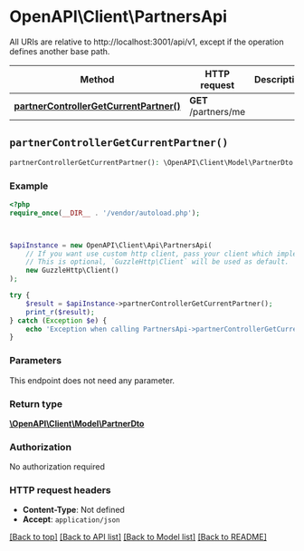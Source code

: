 # OpenAPI\Client\PartnersApi

All URIs are relative to http://localhost:3001/api/v1, except if the operation defines another base path.

| Method | HTTP request | Description |
| ------------- | ------------- | ------------- |
| [**partnerControllerGetCurrentPartner()**](PartnersApi.md#partnerControllerGetCurrentPartner) | **GET** /partners/me |  |


## `partnerControllerGetCurrentPartner()`

```php
partnerControllerGetCurrentPartner(): \OpenAPI\Client\Model\PartnerDto
```



### Example

```php
<?php
require_once(__DIR__ . '/vendor/autoload.php');



$apiInstance = new OpenAPI\Client\Api\PartnersApi(
    // If you want use custom http client, pass your client which implements `GuzzleHttp\ClientInterface`.
    // This is optional, `GuzzleHttp\Client` will be used as default.
    new GuzzleHttp\Client()
);

try {
    $result = $apiInstance->partnerControllerGetCurrentPartner();
    print_r($result);
} catch (Exception $e) {
    echo 'Exception when calling PartnersApi->partnerControllerGetCurrentPartner: ', $e->getMessage(), PHP_EOL;
}
```

### Parameters

This endpoint does not need any parameter.

### Return type

[**\OpenAPI\Client\Model\PartnerDto**](../Model/PartnerDto.md)

### Authorization

No authorization required

### HTTP request headers

- **Content-Type**: Not defined
- **Accept**: `application/json`

[[Back to top]](#) [[Back to API list]](../../README.md#endpoints)
[[Back to Model list]](../../README.md#models)
[[Back to README]](../../README.md)
